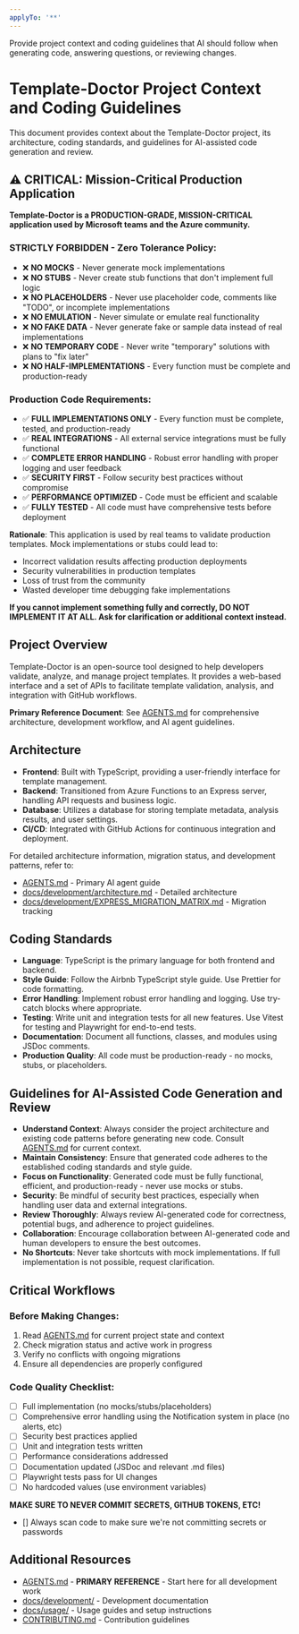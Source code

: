 ```yaml
---
applyTo: '**'
---
```


Provide project context and coding guidelines that AI should follow when generating code, answering questions, or reviewing changes.

# Template-Doctor Project Context and Coding Guidelines

This document provides context about the Template-Doctor project, its architecture, coding standards, and guidelines for AI-assisted code generation and review.

## ⚠️ CRITICAL: Mission-Critical Production Application

**Template-Doctor is a PRODUCTION-GRADE, MISSION-CRITICAL application used by Microsoft teams and the Azure community.**

### STRICTLY FORBIDDEN - Zero Tolerance Policy:

- ❌ **NO MOCKS** - Never generate mock implementations
- ❌ **NO STUBS** - Never create stub functions that don't implement full logic
- ❌ **NO PLACEHOLDERS** - Never use placeholder code, comments like "TODO", or incomplete implementations
- ❌ **NO EMULATION** - Never simulate or emulate real functionality
- ❌ **NO FAKE DATA** - Never generate fake or sample data instead of real implementations
- ❌ **NO TEMPORARY CODE** - Never write "temporary" solutions with plans to "fix later"
- ❌ **NO HALF-IMPLEMENTATIONS** - Every function must be complete and production-ready

### Production Code Requirements:

- ✅ **FULL IMPLEMENTATIONS ONLY** - Every function must be complete, tested, and production-ready
- ✅ **REAL INTEGRATIONS** - All external service integrations must be fully functional
- ✅ **COMPLETE ERROR HANDLING** - Robust error handling with proper logging and user feedback
- ✅ **SECURITY FIRST** - Follow security best practices without compromise
- ✅ **PERFORMANCE OPTIMIZED** - Code must be efficient and scalable
- ✅ **FULLY TESTED** - All code must have comprehensive tests before deployment

**Rationale**: This application is used by real teams to validate production templates. Mock implementations or stubs could lead to:

- Incorrect validation results affecting production deployments
- Security vulnerabilities in production templates
- Loss of trust from the community
- Wasted developer time debugging fake implementations

**If you cannot implement something fully and correctly, DO NOT IMPLEMENT IT AT ALL. Ask for clarification or additional context instead.**

## Project Overview

Template-Doctor is an open-source tool designed to help developers validate, analyze, and manage project templates. It provides a web-based interface and a set of APIs to facilitate template validation, analysis, and integration with GitHub workflows.

**Primary Reference Document**: See [AGENTS.md](../../AGENTS.md) for comprehensive architecture, development workflow, and AI agent guidelines.

## Architecture

- **Frontend**: Built with TypeScript, providing a user-friendly interface for template management.
- **Backend**: Transitioned from Azure Functions to an Express server, handling API requests and business logic.
- **Database**: Utilizes a database for storing template metadata, analysis results, and user settings.
- **CI/CD**: Integrated with GitHub Actions for continuous integration and deployment.

For detailed architecture information, migration status, and development patterns, refer to:

- [AGENTS.md](../../AGENTS.md) - Primary AI agent guide
- [docs/development/architecture.md](/docs/development/architecture.md) - Detailed architecture
- [docs/development/EXPRESS_MIGRATION_MATRIX.md](/docs/development/EXPRESS_MIGRATION_MATRIX.md) - Migration tracking

## Coding Standards

- **Language**: TypeScript is the primary language for both frontend and backend.
- **Style Guide**: Follow the Airbnb TypeScript style guide. Use Prettier for code formatting.
- **Error Handling**: Implement robust error handling and logging. Use try-catch blocks where appropriate.
- **Testing**: Write unit and integration tests for all new features. Use Vitest for testing and Playwright for end-to-end tests.
- **Documentation**: Document all functions, classes, and modules using JSDoc comments.
- **Production Quality**: All code must be production-ready - no mocks, stubs, or placeholders.

## Guidelines for AI-Assisted Code Generation and Review

- **Understand Context**: Always consider the project architecture and existing code patterns before generating new code. Consult [AGENTS.md](../../AGENTS.md) for current context.
- **Maintain Consistency**: Ensure that generated code adheres to the established coding standards and style guide.
- **Focus on Functionality**: Generated code must be fully functional, efficient, and production-ready - never use mocks or stubs.
- **Security**: Be mindful of security best practices, especially when handling user data and external integrations.
- **Review Thoroughly**: Always review AI-generated code for correctness, potential bugs, and adherence to project guidelines.
- **Collaboration**: Encourage collaboration between AI-generated code and human developers to ensure the best outcomes.
- **No Shortcuts**: Never take shortcuts with mock implementations. If full implementation is not possible, request clarification.

## Critical Workflows

### Before Making Changes:

1. Read [AGENTS.md](../../AGENTS.md) for current project state and context
2. Check migration status and active work in progress
3. Verify no conflicts with ongoing migrations
4. Ensure all dependencies are properly configured

### Code Quality Checklist:

- [ ] Full implementation (no mocks/stubs/placeholders)
- [ ] Comprehensive error handling using the Notification system in place (no alerts, etc)
- [ ] Security best practices applied
- [ ] Unit and integration tests written
- [ ] Performance considerations addressed
- [ ] Documentation updated (JSDoc and relevant .md files)
- [ ] Playwright tests pass for UI changes
- [ ] No hardcoded values (use environment variables)

**MAKE SURE TO NEVER COMMIT SECRETS, GITHUB TOKENS, ETC!**

- [] Always scan code to make sure we're not committing secrets or passwords

## Additional Resources

- [AGENTS.md](../../AGENTS.md) - **PRIMARY REFERENCE** - Start here for all development work
- [docs/development/](/docs/development/) - Development documentation
- [docs/usage/](/docs/usage/) - Usage guides and setup instructions
- [CONTRIBUTING.md](/CONTRIBUTING.md) - Contribution guidelines
